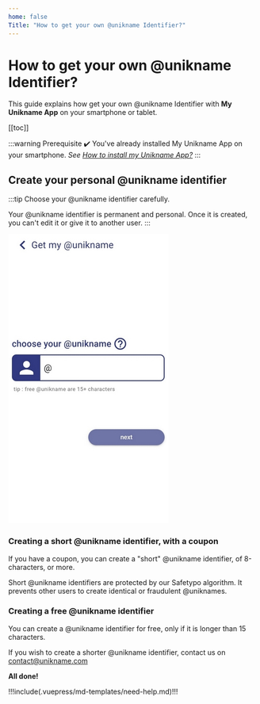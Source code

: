 ```yaml
---
home: false
Title: "How to get your own @unikname Identifier?"
---
```


# How to get your own @unikname Identifier?

This guide explains how get your own @unikname Identifier with **My Unikname App** on your smartphone or tablet. 

[[toc]]

:::warning Prerequisite
:heavy_check_mark: You've already installed My Unikname App on your smartphone.
<hbox>_See [How to install my Unikname App?](./howto-install-my-unikname-app)_</hbox>
:::

<hseparator/>

## Create your personal @unikname identifier

:::tip
Choose your @unikname identifier carefully.

Your @unikname identifier is permanent and personal. Once it is created, you can't edit it or give it to another user.
:::

<hpicture caption="Defining your @unikname">![chooseUnikname](./images/chooseUnikname.jpg)</hpicture>

### Creating a short @unikname identifier, with a coupon 

If you have a coupon, you can create a "short" @unikname identifier, of 8-characters, or more. 

Short @unikname identifiers are protected by our Safetypo algorithm. It prevents other users to create identical or fraudulent @uniknames.

### Creating a free @unikname identifier

You can create a @unikname identifier for free, only if it is longer than 15 characters. 

If you wish to create a shorter @unikname identifier, contact us on [contact@unikname.com](mailto:contact@unikname.com)


**All done!** 

<hseparator/>

!!!include(.vuepress/md-templates/need-help.md)!!!

